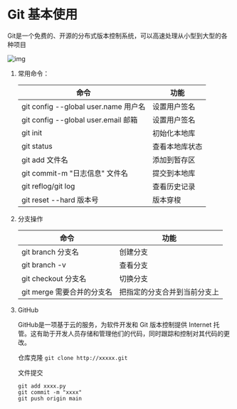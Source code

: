 # Git 基本使用

Git是一个免费的、开源的分布式版本控制系统，可以高速处理从小型到大型的各种项目

![img](https://i-blog.csdnimg.cn/blog_migrate/69133d076d5567079e4d01b8be137e83.png)

1. 常用命令：

   | 命令                                 | 功能           |
   | ------------------------------------ | -------------- |
   | git config --global user.name 用户名 | 设置用户签名   |
   | git config --global user.email 邮箱  | 设置用户签名   |
   | git init                             | 初始化本地库   |
   | git status                           | 查看本地库状态 |
   | git add 文件名                       | 添加到暂存区   |
   | git commit-m "日志信息" 文件名       | 提交到本地库   |
   | git reflog/git log                   | 查看历史记录   |
   | git reset --hard 版本号              | 版本穿梭       |

2. 分支操作

   | 命令                       | 功能                         |
   | -------------------------- | ---------------------------- |
   | git branch 分支名          | 创建分支                     |
   | git branch -v              | 查看分支                     |
   | git checkout 分支名        | 切换分支                     |
   | git merge 需要合并的分支名 | 把指定的分支合并到当前分支上 |

3. GitHub

   GitHub是一项基于云的服务，为软件开发和 Git 版本控制提供 Internet 托管。这有助于开发人员存储和管理他们的代码，同时跟踪和控制对其代码的更改。

   仓库克隆 `git clone http://xxxxx.git`

   文件提交  

   ```
   git add xxxx.py
   git commit -m "xxxx"
   git push origin main
   ```

   

   

